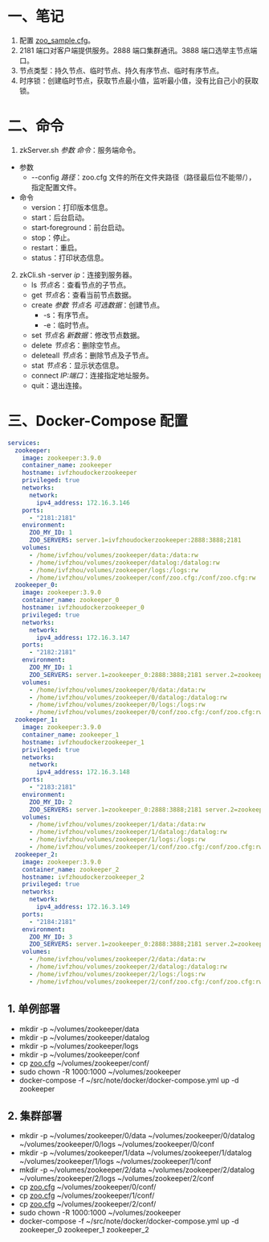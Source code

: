 # 一、笔记

1. 配置 [zoo_sample.cfg](./zoo_sample.cfg)。
2. 2181 端口对客户端提供服务。2888 端口集群通讯。3888 端口选举主节点端口。
3. 节点类型：持久节点、临时节点、持久有序节点、临时有序节点。
4. 时序锁：创建临时节点，获取节点最小值，监听最小值，没有比自己小的获取锁。

# 二、命令

1. zkServer.sh *参数* *命令*：服务端命令。
  - 参数
    - --config *路径*：zoo.cfg 文件的所在文件夹路径（路径最后位不能带/），指定配置文件。
  - 命令
    - version：打印版本信息。
    - start：后台启动。
    - start-foreground：前台启动。
    - stop：停止。
    - restart：重启。
    - status：打印状态信息。
2. zkCli.sh -server *ip*：连接到服务器。
    - ls *节点名*：查看节点的子节点。
    - get *节点名*：查看当前节点数据。
    - create *参数* *节点名* *可选数据*：创建节点。
      - -s：有序节点。
      - -e：临时节点。
    - set *节点名* *新数据*：修改节点数据。
    - delete *节点名*：删除空节点。
    - deleteall *节点名*：删除节点及子节点。
    - stat *节点名*：显示状态信息。
    - connect *IP:端口*：连接指定地址服务。
    - quit：退出连接。

# 三、Docker-Compose 配置

```yaml
services:
  zookeeper:
    image: zookeeper:3.9.0
    container_name: zookeeper
    hostname: ivfzhoudockerzookeeper
    privileged: true
    networks:
      network:
        ipv4_address: 172.16.3.146
    ports:
      - "2181:2181"
    environment:
      ZOO_MY_ID: 1
      ZOO_SERVERS: server.1=ivfzhoudockerzookeeper:2888:3888;2181
    volumes:
      - /home/ivfzhou/volumes/zookeeper/data:/data:rw
      - /home/ivfzhou/volumes/zookeeper/datalog:/datalog:rw
      - /home/ivfzhou/volumes/zookeeper/logs:/logs:rw
      - /home/ivfzhou/volumes/zookeeper/conf/zoo.cfg:/conf/zoo.cfg:rw
  zookeeper_0:
    image: zookeeper:3.9.0
    container_name: zookeeper_0
    hostname: ivfzhoudockerzookeeper_0
    privileged: true
    networks:
      network:
        ipv4_address: 172.16.3.147
    ports:
      - "2182:2181"
    environment:
      ZOO_MY_ID: 1
      ZOO_SERVERS: server.1=zookeeper_0:2888:3888;2181 server.2=zookeeper_1:2888:3888;2181 server.3=zookeeper_2:2888:3888;2181
    volumes:
      - /home/ivfzhou/volumes/zookeeper/0/data:/data:rw
      - /home/ivfzhou/volumes/zookeeper/0/datalog:/datalog:rw
      - /home/ivfzhou/volumes/zookeeper/0/logs:/logs:rw
      - /home/ivfzhou/volumes/zookeeper/0/conf/zoo.cfg:/conf/zoo.cfg:rw
  zookeeper_1:
    image: zookeeper:3.9.0
    container_name: zookeeper_1
    hostname: ivfzhoudockerzookeeper_1
    privileged: true
    networks:
      network:
        ipv4_address: 172.16.3.148
    ports:
      - "2183:2181"
    environment:
      ZOO_MY_ID: 2
      ZOO_SERVERS: server.1=zookeeper_0:2888:3888;2181 server.2=zookeeper_1:2888:3888;2181 server.3=zookeeper_2:2888:3888;2181
    volumes:
      - /home/ivfzhou/volumes/zookeeper/1/data:/data:rw
      - /home/ivfzhou/volumes/zookeeper/1/datalog:/datalog:rw
      - /home/ivfzhou/volumes/zookeeper/1/logs:/logs:rw
      - /home/ivfzhou/volumes/zookeeper/1/conf/zoo.cfg:/conf/zoo.cfg:rw
  zookeeper_2:
    image: zookeeper:3.9.0
    container_name: zookeeper_2
    hostname: ivfzhoudockerzookeeper_2
    privileged: true
    networks:
      network:
        ipv4_address: 172.16.3.149
    ports:
      - "2184:2181"
    environment:
      ZOO_MY_ID: 3
      ZOO_SERVERS: server.1=zookeeper_0:2888:3888;2181 server.2=zookeeper_1:2888:3888;2181 server.3=zookeeper_2:2888:3888;2181
    volumes:
      - /home/ivfzhou/volumes/zookeeper/2/data:/data:rw
      - /home/ivfzhou/volumes/zookeeper/2/datalog:/datalog:rw
      - /home/ivfzhou/volumes/zookeeper/2/logs:/logs:rw
      - /home/ivfzhou/volumes/zookeeper/2/conf/zoo.cfg:/conf/zoo.cfg:rw
```

## 1. 单例部署

- mkdir -p ~/volumes/zookeeper/data
- mkdir -p ~/volumes/zookeeper/datalog
- mkdir -p ~/volumes/zookeeper/logs
- mkdir -p ~/volumes/zookeeper/conf
- cp [zoo.cfg](./zoo.cfg) ~/volumes/zookeeper/conf/
- sudo chown -R 1000:1000 ~/volumes/zookeeper
- docker-compose -f ~/src/note/docker/docker-compose.yml up -d zookeeper

## 2. 集群部署

- mkdir -p ~/volumes/zookeeper/0/data ~/volumes/zookeeper/0/datalog ~/volumes/zookeeper/0/logs ~/volumes/zookeeper/0/conf
- mkdir -p ~/volumes/zookeeper/1/data ~/volumes/zookeeper/1/datalog ~/volumes/zookeeper/1/logs ~/volumes/zookeeper/1/conf
- mkdir -p ~/volumes/zookeeper/2/data ~/volumes/zookeeper/2/datalog ~/volumes/zookeeper/2/logs ~/volumes/zookeeper/2/conf
- cp [zoo.cfg](./zoo.cfg) ~/volumes/zookeeper/0/conf/
- cp [zoo.cfg](./zoo.cfg) ~/volumes/zookeeper/1/conf/
- cp [zoo.cfg](./zoo.cfg) ~/volumes/zookeeper/2/conf/
- sudo chown -R 1000:1000 ~/volumes/zookeeper
- docker-compose -f ~/src/note/docker/docker-compose.yml up -d zookeeper_0 zookeeper_1 zookeeper_2
